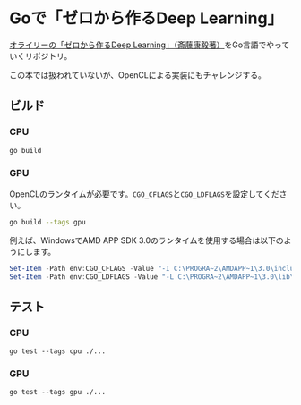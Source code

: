 # Goで「ゼロから作るDeep Learning」

[オライリーの「ゼロから作るDeep Learning」（斎藤康毅著）](https://www.oreilly.co.jp/books/9784873117584/)をGo言語でやっていくリポジトリ。

この本では扱われていないが、OpenCLによる実装にもチャレンジする。

## ビルド

### CPU

```sh
go build
```

### GPU

OpenCLのランタイムが必要です。`CGO_CFLAGS`と`CGO_LDFLAGS`を設定してください。

```sh
go build --tags gpu
```

例えば、WindowsでAMD APP SDK 3.0のランタイムを使用する場合は以下のようにします。

```ps1
Set-Item -Path env:CGO_CFLAGS -Value "-I C:\PROGRA~2\AMDAPP~1\3.0\include"
Set-Item -Path env:CGO_LDFLAGS -Value "-L C:\PROGRA~2\AMDAPP~1\3.0\lib\x86_64"
```

## テスト

### CPU

```
go test --tags cpu ./...
```

### GPU

```
go test --tags gpu ./...
```
